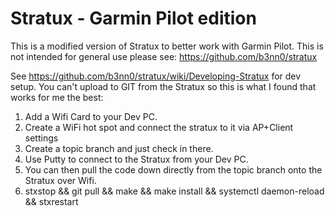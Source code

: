 # Stratux - Garmin Pilot edition
This is a modified version of Stratux to better work with Garmin Pilot. This is not intended for general use please see: https://github.com/b3nn0/stratux

See https://github.com/b3nn0/stratux/wiki/Developing-Stratux for dev setup.
You can't upload to GIT from the Stratux so this is what I found that works for me the best:
1. Add a Wifi Card to your Dev PC.
2. Create a WiFi hot spot and connect the stratux to it via AP+Client settings
3. Create a topic branch and just check in there.
4. Use Putty to connect to the Stratux from your Dev PC.
5. You can then pull the code down directly from the topic branch onto the Stratux over Wifi.
6. stxstop && git pull && make && make install && systemctl daemon-reload && stxrestart
